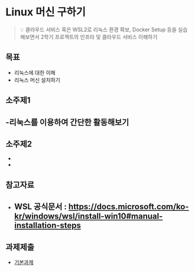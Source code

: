# Linux 머신 구하기
> :bulb: 클라우드 서비스 혹은 WSL2로 리눅스 환경 확보, Docker Setup 등을 실습해보면서 2학기 프로젝트의 인프라 및 클라우드 서비스 이해하기

## 목표
- 리눅스에 대한 이해
- 리눅스 머신 설치하기

## 소주제1
-리눅스를 이용하여 간단한 활동해보기
-

## 소주제2
-
-

## 참고자료
- WSL 공식문서 : https://docs.microsoft.com/ko-kr/windows/wsl/install-win10#manual-installation-steps
  -

## 과제제출
- [기본과제](기본과제)

